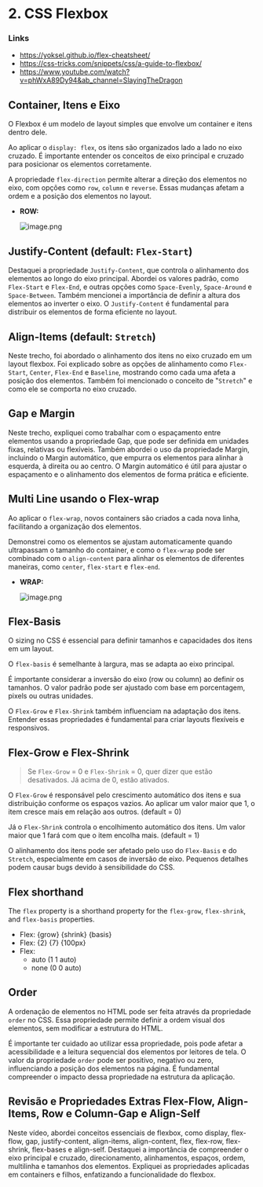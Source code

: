 # 2. CSS Flexbox

### Links
- https://yoksel.github.io/flex-cheatsheet/
- https://css-tricks.com/snippets/css/a-guide-to-flexbox/
- https://www.youtube.com/watch?v=phWxA89Dy94&ab_channel=SlayingTheDragon

## Container, Itens e Eixo

O Flexbox é um modelo de layout simples que envolve um container e itens dentro dele.

Ao aplicar o `display: flex`, os itens são organizados lado a lado no eixo cruzado. É importante entender os conceitos de eixo principal e cruzado para posicionar os elementos corretamente.

A propriedade `flex-direction` permite alterar a direção dos elementos no eixo, com opções como `row`, `column` e `reverse`. Essas mudanças afetam a ordem e a posição dos elementos no layout.

- **ROW:**
    
    ![image.png](assets/img01.png)
    

## Justify-Content (default: `Flex-Start`)

Destaquei a propriedade `Justify-Content`, que controla o alinhamento dos elementos ao longo do eixo principal. Abordei os valores padrão, como `Flex-Start` e `Flex-End`, e outras opções como `Space-Evenly`, `Space-Around` e `Space-Between`. Também mencionei a importância de definir a altura dos elementos ao inverter o eixo. O `Justify-Content` é fundamental para distribuir os elementos de forma eficiente no layout.

## Align-Items (default: `Stretch`)

Neste trecho, foi abordado o alinhamento dos itens no eixo cruzado em um layout flexbox. Foi explicado sobre as opções de alinhamento como `Flex-Start`, `Center`, `Flex-End` e `Baseline`, mostrando como cada uma afeta a posição dos elementos. Também foi mencionado o conceito de "`Stretch`" e como ele se comporta no eixo cruzado.

## Gap e Margin

Neste trecho, expliquei como trabalhar com o espaçamento entre elementos usando a propriedade Gap, que pode ser definida em unidades fixas, relativas ou flexíveis. Também abordei o uso da propriedade Margin, incluindo o Margin automático, que empurra os elementos para alinhar à esquerda, à direita ou ao centro. O Margin automático é útil para ajustar o espaçamento e o alinhamento dos elementos de forma prática e eficiente.

## Multi Line usando o Flex-wrap

Ao aplicar o `flex-wrap`, novos containers são criados a cada nova linha, facilitando a organização dos elementos.

Demonstrei como os elementos se ajustam automaticamente quando ultrapassam o tamanho do container, e como o `flex-wrap` pode ser combinado com o `align-content` para alinhar os elementos de diferentes maneiras, como `center`, `flex-start` e `flex-end`.

- **WRAP:**
    
    ![image.png](assets/img02.png)
    

## Flex-Basis

O sizing no CSS é essencial para definir tamanhos e capacidades dos itens em um layout.

O `flex-basis` é semelhante à largura, mas se adapta ao eixo principal.

É importante considerar a inversão do eixo (row ou column) ao definir os tamanhos. O valor padrão pode ser ajustado com base em porcentagem, pixels ou outras unidades.

O `Flex-Grow` e `Flex-Shrink` também influenciam na adaptação dos itens. Entender essas propriedades é fundamental para criar layouts flexíveis e responsivos.

## Flex-Grow e Flex-Shrink

> Se `Flex-Grow` = 0 e `Flex-Shrink` = 0, quer dizer que estão desativados. Já acima de 0, estão ativados.

O `Flex-Grow` é responsável pelo crescimento automático dos itens e sua distribuição conforme os espaços vazios. Ao aplicar um valor maior que 1, o item cresce mais em relação aos outros. (default = 0)

Já o `Flex-Shrink` controla o encolhimento automático dos itens. Um valor maior que 1 fará com que o item encolha mais. (default = 1)

O alinhamento dos itens pode ser afetado pelo uso do `Flex-Basis` e do `Stretch`, especialmente em casos de inversão de eixo. Pequenos detalhes podem causar bugs devido à sensibilidade do CSS.

## Flex shorthand

The `flex` property is a shorthand property for the `flex-grow`, `flex-shrink`, and `flex-basis` properties.

- Flex: {grow} {shrink} {basis}
- Flex: {2} {7} {100px}
- Flex:
    - auto (1 1 auto)
    - none (0 0 auto)

## Order

A ordenação de elementos no HTML pode ser feita através da propriedade `order` no CSS. Essa propriedade permite definir a ordem visual dos elementos, sem modificar a estrutura do HTML.

É importante ter cuidado ao utilizar essa propriedade, pois pode afetar a acessibilidade e a leitura sequencial dos elementos por leitores de tela. O valor da propriedade `order` pode ser positivo, negativo ou zero, influenciando a posição dos elementos na página. É fundamental compreender o impacto dessa propriedade na estrutura da aplicação.

## Revisão e Propriedades Extras Flex-Flow, Align-Items, Row e Column-Gap e Align-Self

Neste vídeo, abordei conceitos essenciais de flexbox, como display, flex-flow, gap, justify-content, align-items, align-content, flex, flex-row, flex-shrink, flex-bases e align-self. Destaquei a importância de compreender o eixo principal e cruzado, direcionamento, alinhamentos, espaços, ordem, multilinha e tamanhos dos elementos. Expliquei as propriedades aplicadas em containers e filhos, enfatizando a funcionalidade do flexbox.